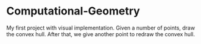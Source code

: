 # Computational-Geometry
My first project with visual implementation. Given a number of points, draw the convex hull. After that, we give another point to redraw the convex hull.

